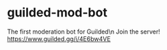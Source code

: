# guilded-mod-bot
The first moderation bot for Guilded\n
Join the server! https://www.guilded.gg/i/4E6bw4VE

